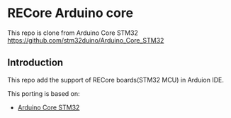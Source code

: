 # RECore Arduino core

This repo is clone from Arduino Core STM32
https://github.com/stm32duino/Arduino_Core_STM32

## Introduction

This repo add the support of RECore boards(STM32 MCU) in Arduion IDE.

This porting is based on:
- [Arduino Core STM32](https://github.com/stm32duino/Arduino_Core_STM32)


